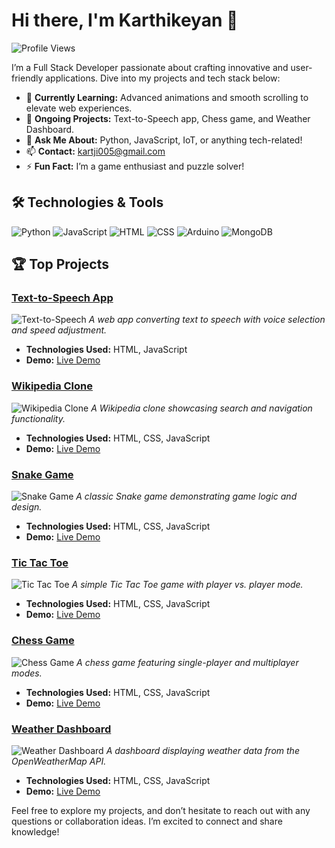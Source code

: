# Hi there, I'm Karthikeyan 👋

![Profile Views](https://komarev.com/ghpvc/?username=yourusername&color=blue)

I’m a Full Stack Developer passionate about crafting innovative and user-friendly applications. Dive into my projects and tech stack below:

- 🌱 **Currently Learning:** Advanced animations and smooth scrolling to elevate web experiences.
- 🔭 **Ongoing Projects:** Text-to-Speech app, Chess game, and Weather Dashboard.
- 💬 **Ask Me About:** Python, JavaScript, IoT, or anything tech-related!
- 📫 **Contact:** [kartji005@gmail.com](mailto:kartji005@gmail.com)
- ⚡ **Fun Fact:** I’m a game enthusiast and puzzle solver!

## 🛠️ Technologies & Tools

![Python](https://img.shields.io/badge/-Python-333333?style=flat&logo=python)
![JavaScript](https://img.shields.io/badge/-JavaScript-333333?style=flat&logo=javascript)
![HTML](https://img.shields.io/badge/-HTML-333333?style=flat&logo=html5)
![CSS](https://img.shields.io/badge/-CSS-333333?style=flat&logo=css3)
![Arduino](https://img.shields.io/badge/-Arduino-333333?style=flat&logo=arduino)
![MongoDB](https://img.shields.io/badge/-MongoDB-333333?style=flat&logo=mongodb)

## 🏆 Top Projects

### [Text-to-Speech App](https://github.com/Karthik260404/Text-to-Speech-webpage)
![Text-to-Speech](https://img.shields.io/badge/Project-Text_to_Speech-ff7f0e?style=flat&logo=google)
*A web app converting text to speech with voice selection and speed adjustment.*

- **Technologies Used:** HTML, JavaScript
- **Demo:** [Live Demo](https://text-to-speech-webpage.vercel.app/)

### [Wikipedia Clone](https://github.com/Karthik260404/Wikipedia-clone)
![Wikipedia Clone](https://img.shields.io/badge/Project-Wikipedia_Clone-blue?style=flat&logo=wikipedia)
*A Wikipedia clone showcasing search and navigation functionality.*

- **Technologies Used:** HTML, CSS, JavaScript
- **Demo:** [Live Demo](https://wikipedia-clone-alpha.vercel.app/)

### [Snake Game](https://github.com/Karthik260404/snake-game)
![Snake Game](https://img.shields.io/badge/Project-Snake_Game-green?style=flat&logo=snake)
*A classic Snake game demonstrating game logic and design.*

- **Technologies Used:** HTML, CSS, JavaScript
- **Demo:** [Live Demo](https://snake-game-tawny-tau.vercel.app/)

### [Tic Tac Toe](https://github.com/Karthik260404/Tic-Tac-Toe)
![Tic Tac Toe](https://img.shields.io/badge/Project-Tic_Tac_Toe-lightgrey?style=flat&logo=gamepad)
*A simple Tic Tac Toe game with player vs. player mode.*

- **Technologies Used:** HTML, CSS, JavaScript
- **Demo:** [Live Demo](https://tic-tac-toe-livid-nu.vercel.app/)

### [Chess Game](https://github.com/Karthik260404/Chess-game)
![Chess Game](https://img.shields.io/badge/Project-Chess_Game-yellow?style=flat&logo=chess)
*A chess game featuring single-player and multiplayer modes.*

- **Technologies Used:** HTML, CSS, JavaScript
- **Demo:** [Live Demo](https://chess-game-sandy-seven.vercel.app/)

### [Weather Dashboard](https://github.com/Karthik260404/Weather-Dashboard)
![Weather Dashboard](https://img.shields.io/badge/Project-Weather_Dashboard-blue?style=flat&logo=weather)
*A dashboard displaying weather data from the OpenWeatherMap API.*

- **Technologies Used:** HTML, CSS, JavaScript
- **Demo:** [Live Demo](https://weather-dashboard-rho-inky.vercel.app/)

Feel free to explore my projects, and don’t hesitate to reach out with any questions or collaboration ideas. I’m excited to connect and share knowledge!
